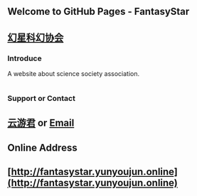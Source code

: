 ## Welcome to GitHub Pages - FantasyStar
## [幻星科幻协会](http://fantasystar.yunyoujun.online)
### Introduce
A website about science society association.

```markdown

```
### Support or Contact

[云游君](http://www.yunyoujun.online) or [Email](mailto:910426929@qq.com)
---
## Online Address
## [http://fantasystar.yunyoujun.online](http://fantasystar.yunyoujun.online)
